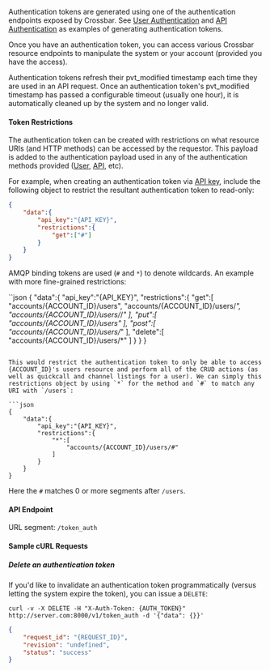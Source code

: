 

Authentication tokens are generated using one of the authentication endpoints exposed by Crossbar. See [User Authentication](./user_authentication.md) and [API Authentication](./api_authentication.md) as examples of generating authentication tokens.

Once you have an authentication token, you can access various Crossbar resource endpoints to manipulate the system or your account (provided you have the access).

Authentication tokens refresh their pvt\_modified timestamp each time they are used in an API request. Once an authentication token's pvt\_modified timestamp has passed a configurable timeout (usually one hour), it is automatically cleaned up by the system and no longer valid.

#### Token Restrictions

The authentication token can be created with restrictions on what resource URIs (and HTTP methods) can be accessed by the requestor. This payload is added to the authentication payload used in any of the authentication methods provided ([User](./user_authentication.md), [API](./api_authentication.md), etc).

For example, when creating an authentication token via [API key](./api_authentication.md), include the following object to restrict the resultant authentication token to read-only:

```json
{
    "data":{
        "api_key":"{API_KEY}",
        "restrictions":{
            "get":["#"]
        }
    }
}
```

AMQP binding tokens are used (`#` and `*`) to denote wildcards. An example with more fine-grained restrictions:

``json
{
    "data":{
        "api_key":"{API_KEY}",
        "restrictions":{
            "get":[
                "accounts/{ACCOUNT_ID}/users",
                "accounts/{ACCOUNT_ID}/users/*",
                "accounts/{ACCOUNT_ID}/users/*/*"
            ],
            "put":[
                "accounts/{ACCOUNT_ID}/users"
            ],
            "post":[
                "accounts/{ACCOUNT_ID}/users/*"
            ],
            "delete":[
                "accounts/{ACCOUNT_ID}/users/*"
            ]
        }
    }
}
```

This would restrict the authentication token to only be able to access {ACCOUNT_ID}'s users resource and perform all of the CRUD actions (as well as quickcall and channel listings for a user). We can simply this restrictions object by using `*` for the method and `#` to match any URI with `/users`:

```json
{
    "data":{
        "api_key":"{API_KEY}",
        "restrictions":{
            "*":[
                "accounts/{ACCOUNT_ID}/users/#"
            ]
        }
    }
}
```

Here the `#` matches 0 or more segments after `/users`.

#### API Endpoint

URL segment: `/token_auth`

#### Sample cURL Requests

##### Delete an authentication token

If you'd like to invalidate an authentication token programmatically (versus letting the system expire the token), you can issue a `DELETE`:

```shell
curl -v -X DELETE -H "X-Auth-Token: {AUTH_TOKEN}" http://server.com:8000/v1/token_auth -d '{"data": {}}'
```

```json
{
    "request_id": "{REQUEST_ID}",
    "revision": "undefined",
    "status": "success"
}
```
